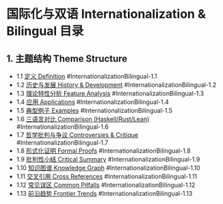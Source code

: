 # 国际化与双语 Internationalization & Bilingual 目录

## 1. 主题结构 Theme Structure

- 1.1 [定义 Definition](./definition.md) #InternationalizationBilingual-1.1
- 1.2 [历史与发展 History & Development](./history.md) #InternationalizationBilingual-1.2
- 1.3 [理论特性分析 Feature Analysis](./feature_analysis.md) #InternationalizationBilingual-1.3
- 1.4 [应用 Applications](./applications.md) #InternationalizationBilingual-1.4
- 1.5 [典型例子 Examples](./examples.md) #InternationalizationBilingual-1.5
- 1.6 [三语言对比 Comparison (Haskell/Rust/Lean)](./comparison.md) #InternationalizationBilingual-1.6
- 1.7 [哲学批判与争议 Controversies & Critique](./controversies.md) #InternationalizationBilingual-1.7
- 1.8 [形式化证明 Formal Proofs](./formal_proofs.md) #InternationalizationBilingual-1.8
- 1.9 [批判性小结 Critical Summary](./critical_summary.md) #InternationalizationBilingual-1.9
- 1.10 [知识图谱 Knowledge Graph](./knowledge_graph.mmd) #InternationalizationBilingual-1.10
- 1.11 [交叉引用 Cross References](./cross_references.md) #InternationalizationBilingual-1.11
- 1.12 [常见误区 Common Pitfalls](./common_pitfalls.md) #InternationalizationBilingual-1.12
- 1.13 [前沿趋势 Frontier Trends](./frontier_trends.md) #InternationalizationBilingual-1.13
